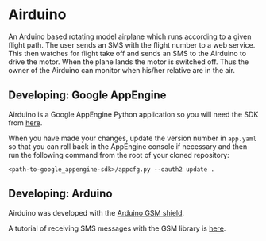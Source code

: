 Airduino
========

An Arduino based rotating model airplane which runs according to a given flight
path. The user sends an SMS with the flight number to a web service. This then
watches for flight take off and sends an SMS to the Airduino to drive the motor.
When the plane lands the motor is switched off. Thus the owner of the Airduino
can monitor when his/her relative are in the air.


Developing: Google AppEngine
----------------------------
Airduino is a Google AppEngine Python application so you will need the SDK from
[here](https://developers.google.com/appengine/downloads#Google_App_Engine_SDK_for_Python).

When you have made your changes, update the version number in `app.yaml` so
that you can roll back in the AppEngine console if necessary and then run the
following command from the root of your cloned repository:

    <path-to-google_appengine-sdk>/appcfg.py --oauth2 update .


Developing: Arduino
-------------------
Airduino was developed with the
[Arduino GSM shield](http://arduino.cc/en/Main/ArduinoGSMShield).

A tutorial of receiving SMS messages with the GSM library is
[here](http://arduino.cc/en/Tutorial/GSMExamplesReceiveSMS).



